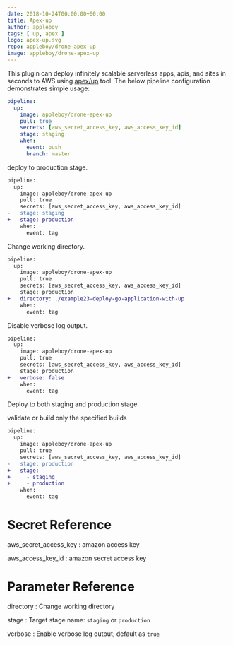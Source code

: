 ```yaml
---
date: 2018-10-24T00:00:00+00:00
title: Apex-up
author: appleboy
tags: [ up, apex ]
logo: apex-up.svg
repo: appleboy/drone-apex-up
image: appleboy/drone-apex-up
---
```


This plugin can deploy infinitely scalable serverless apps, apis, and sites in seconds to AWS using [apex/up](https://github.com/apex/up) tool. The below pipeline configuration demonstrates simple usage:

```yaml
pipeline:
  up:
    image: appleboy/drone-apex-up
    pull: true
    secrets: [aws_secret_access_key, aws_access_key_id]
    stage: staging
    when:
      event: push
      branch: master
```

deploy to production stage.

```diff
pipeline:
  up:
    image: appleboy/drone-apex-up
    pull: true
    secrets: [aws_secret_access_key, aws_access_key_id]
-   stage: staging
+   stage: production
    when:
      event: tag
```

Change working directory.

```diff
pipeline:
  up:
    image: appleboy/drone-apex-up
    pull: true
    secrets: [aws_secret_access_key, aws_access_key_id]
    stage: production
+   directory: ./example23-deploy-go-application-with-up
    when:
      event: tag
```

Disable verbose log output.

```diff
pipeline:
  up:
    image: appleboy/drone-apex-up
    pull: true
    secrets: [aws_secret_access_key, aws_access_key_id]
    stage: production
+   verbose: false
    when:
      event: tag
```

Deploy to both staging and production stage.

validate or build only the specified builds

```diff
pipeline:
  up:
    image: appleboy/drone-apex-up
    pull: true
    secrets: [aws_secret_access_key, aws_access_key_id]
-   stage: production
+   stage:
+     - staging
+     - production
    when:
      event: tag
```

# Secret Reference

aws_secret_access_key
: amazon access key

aws_access_key_id
: amazon secret access key

# Parameter Reference

directory
: Change working directory

stage
: Target stage name: `staging` or `production`

verbose
: Enable verbose log output, default as `true`
